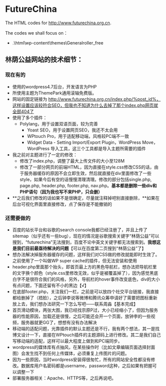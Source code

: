 # FutureChina
The HTML codes for http://www.futurechina.org.cn.

The codes we shall focus on：

- .\html\wp-content\themes\Generalroller_free




## 林荫公益网站的技术细节：

### 现在有的

- 使用的wordpress4.7后台，开发语言为PHP
- 所使用主题为ThemePark通用滚轴免费版。
- 网站的固定链接为 http://www.futurechina.org.cn/index.php/%post_id%，这样设置应该较符合SEO，但我也不知道为什么去掉了那个index.php网页就全部404了
- 使用了多个插件：
  - Polylang，用于设置双语页面，较为完善
    - Yoast SEO，用于设置网页SEO，我还不太会用
    - WPtouch Pro，用于适配移动端，风格较PC端不一致
    - Widget Data - Setting Import/Export Plugin，WordPress Move，WordPress 导入工具，这三个工具都是导入主题所需要的插件
- 我之前对主题进行了一定的修改：
  - 修改了index.php，调整了最大上传文件的大小至128M
  - 修改了一部分网页的前端HTML，因为直接在style.css修改CSS的话，由于服务器缓存的原因不会立即生效，然后就直接在div里面修改了一些style，如果今后有空的话慢慢清理清理。修改的部分包括single.php, page.php, header.php, footer.php, nav.php。**基本都是删除一些div和PHP语句（因为我也写不来PHP，只会删）**
- **之后我们修改的话如果不是很确定，尽量就注释掉吧别直接删除，**如果在后台可视化界面里直接修改，点了保存是不能撤销的
   	

### 还需要做的

- 百度的站长平台和谷歌的search console我都已经注册了，并且上传了sitemap（似乎还有一些bug），现在的情况是谷歌搜索关键字“林荫公益”可以搜到，“futurechina”无法搜到，百度不论中英文关键字都无法搜索到。**我想这是我们目前最亟待解决的问题**【可以在百度第二页搜到“林荫公益”了】
- 想办法解决掉服务器缓存的问题，这样我们对CSS做的修改就能即时生效了。之前使用了一个叫做WP super cache的插件，但无法安装和使用
- header.php里面那个抬头，即首页最上方的黑色导航栏，想办法把导航栏里的文字换个颜色（style.css里修改无效，似乎是被覆盖掉了），因为感觉黑底白字不是很符合我们的风格，另外，导航栏的hover事件改变底色，div的大小有点问题，下面还留有不小的黑边【√】
- 在底部footer.php，关注我们一栏，之前是可以放四个社交平台链接，我直接都给删掉了（捂脸），之后钟李说等微博和腾讯众筹申请好了需要把图标重新放上去，我们想办法研究一下怎么写吧——联系周淼【基本完成】
- 首页滑动模块，两张大图，我已经找宗原P过，大小已经缩小了，但因为服务器的性能原因，加载还是很慢，之后可能还会开一个页面，放钟李的一些视频，服务器就更GG了，想想有没有办法解决
- 移动端的适配问题，光靠插件的默认主题还是不行，我有两个想法，其一是找博文设计一下，直接在WPtouch插件的主题源码上进行修改。其二是我们自己写移动端的适配，这样可以最大程度上做到和PC端同步。
- wordpress的媒体库有点抽风，在某些操作时（比如文章编辑页面选择封面图）会发生找不到任何上传媒体，必须重复上传图片的问题。
- 因为一些原因，当时wordpress安装得很匆忙，所有的网站安全性都没有修改。数据库用户名密码都是username，password这种，之后如果有把握可以调整一下
- 部署服务器相关：Apache、HTTPS等，之后再说吧。